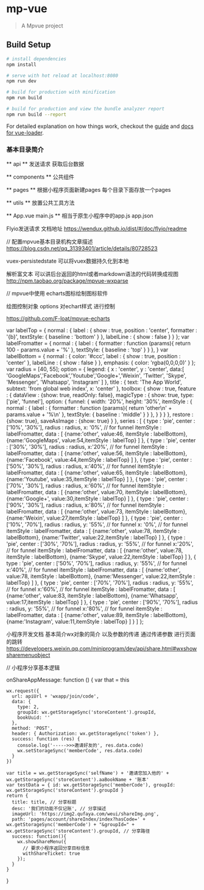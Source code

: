 # mp-vue

> A Mpvue project

## Build Setup

``` bash
# install dependencies
npm install

# serve with hot reload at localhost:8080
npm run dev

# build for production with minification
npm run build

# build for production and view the bundle analyzer report
npm run build --report
```

For detailed explanation on how things work, checkout the [guide](http://vuejs-templates.github.io/webpack/) and [docs for vue-loader](http://vuejs.github.io/vue-loader).


### 基本目录简介
** api **
发送请求 获取后台数据

** components **
公共组件

** pages **
根据小程序页面新建pages 每个目录下面存放一个pages

** utils **
放置公共工具方法

** App.vue main.js **
相当于原生小程序中的app.js  app.json

Flyio发送请求 文档地址
https://wendux.github.io/dist/#/doc/flyio/readme


// 配置mpvue基本目录机构文章描述
https://blog.csdn.net/qq_31393401/article/details/80728523

vuex-persistedstate
可以将vuex数据持久化到本地


解析富文本 可以讲后台返回的html或者markdown语法的代码转换成视图
http://npm.taobao.org/package/mpvue-wxparse


// mpvue中使用 echarts图标绘制图标软件

绘图控制对象 options 对echart样式 进行控制

https://github.com/F-loat/mpvue-echarts



var labelTop = {
    normal : {
        label : {
            show : true,
            position : 'center',
            formatter : '{b}',
            textStyle: {
                baseline : 'bottom'
            }
        },
        labelLine : {
            show : false
        }
    }
};
var labelFromatter = {
    normal : {
        label : {
            formatter : function (params){
                return 100 - params.value + '%'
            },
            textStyle: {
                baseline : 'top'
            }
        }
    },
}
var labelBottom = {
    normal : {
        color: '#ccc',
        label : {
            show : true,
            position : 'center'
        },
        labelLine : {
            show : false
        }
    },
    emphasis: {
        color: 'rgba(0,0,0,0)'
    }
};
var radius = [40, 55];
option = {
    legend: {
        x : 'center',
        y : 'center',
        data:[
            'GoogleMaps','Facebook','Youtube','Google+','Weixin',
            'Twitter', 'Skype', 'Messenger', 'Whatsapp', 'Instagram'
        ]
    },
    title : {
        text: 'The App World',
        subtext: 'from global web index',
        x: 'center'
    },
    toolbox: {
        show : true,
        feature : {
            dataView : {show: true, readOnly: false},
            magicType : {
                show: true,
                type: ['pie', 'funnel'],
                option: {
                    funnel: {
                        width: '20%',
                        height: '30%',
                        itemStyle : {
                            normal : {
                                label : {
                                    formatter : function (params){
                                        return 'other\n' + params.value + '%\n'
                                    },
                                    textStyle: {
                                        baseline : 'middle'
                                    }
                                }
                            },
                        }
                    }
                }
            },
            restore : {show: true},
            saveAsImage : {show: true}
        }
    },
    series : [
        {
            type : 'pie',
            center : ['10%', '30%'],
            radius : radius,
            x: '0%', // for funnel
            itemStyle : labelFromatter,
            data : [
                {name:'other', value:46, itemStyle : labelBottom},
                {name:'GoogleMaps', value:54,itemStyle : labelTop}
            ]
        },
        {
            type : 'pie',
            center : ['30%', '30%'],
            radius : radius,
            x:'20%', // for funnel
            itemStyle : labelFromatter,
            data : [
                {name:'other', value:56, itemStyle : labelBottom},
                {name:'Facebook', value:44,itemStyle : labelTop}
            ]
        },
        {
            type : 'pie',
            center : ['50%', '30%'],
            radius : radius,
            x:'40%', // for funnel
            itemStyle : labelFromatter,
            data : [
                {name:'other', value:65, itemStyle : labelBottom},
                {name:'Youtube', value:35,itemStyle : labelTop}
            ]
        },
        {
            type : 'pie',
            center : ['70%', '30%'],
            radius : radius,
            x:'60%', // for funnel
            itemStyle : labelFromatter,
            data : [
                {name:'other', value:70, itemStyle : labelBottom},
                {name:'Google+', value:30,itemStyle : labelTop}
            ]
        },
        {
            type : 'pie',
            center : ['90%', '30%'],
            radius : radius,
            x:'80%', // for funnel
            itemStyle : labelFromatter,
            data : [
                {name:'other', value:73, itemStyle : labelBottom},
                {name:'Weixin', value:27,itemStyle : labelTop}
            ]
        },
        {
            type : 'pie',
            center : ['10%', '70%'],
            radius : radius,
            y: '55%',   // for funnel
            x: '0%',    // for funnel
            itemStyle : labelFromatter,
            data : [
                {name:'other', value:78, itemStyle : labelBottom},
                {name:'Twitter', value:22,itemStyle : labelTop}
            ]
        },
        {
            type : 'pie',
            center : ['30%', '70%'],
            radius : radius,
            y: '55%',   // for funnel
            x:'20%',    // for funnel
            itemStyle : labelFromatter,
            data : [
                {name:'other', value:78, itemStyle : labelBottom},
                {name:'Skype', value:22,itemStyle : labelTop}
            ]
        },
        {
            type : 'pie',
            center : ['50%', '70%'],
            radius : radius,
            y: '55%',   // for funnel
            x:'40%', // for funnel
            itemStyle : labelFromatter,
            data : [
                {name:'other', value:78, itemStyle : labelBottom},
                {name:'Messenger', value:22,itemStyle : labelTop}
            ]
        },
        {
            type : 'pie',
            center : ['70%', '70%'],
            radius : radius,
            y: '55%',   // for funnel
            x:'60%', // for funnel
            itemStyle : labelFromatter,
            data : [
                {name:'other', value:83, itemStyle : labelBottom},
                {name:'Whatsapp', value:17,itemStyle : labelTop}
            ]
        },
        {
            type : 'pie',
            center : ['90%', '70%'],
            radius : radius,
            y: '55%',   // for funnel
            x:'80%', // for funnel
            itemStyle : labelFromatter,
            data : [
                {name:'other', value:89, itemStyle : labelBottom},
                {name:'Instagram', value:11,itemStyle : labelTop}
            ]
        }
    ]
};

小程序开发文档
基本简介wx对象的简介 以及参数的传递  通过传递参数 进行页面的跳转
https://developers.weixin.qq.com/miniprogram/dev/api/share.html#wxshowsharemenuobject

// 小程序分享基本逻辑

 onShareAppMessage: function () {
    var that = this

    wx.request({
      url: apiUrl + 'wxapp/join/code',
      data: {
        type: 2,
        groupId: wx.getStorageSync('storeContent').groupId,
        bookUuid: ''
      },
      method: 'POST',
      header: { Authorization: wx.getStorageSync('token') },
      success: function (res) {
        console.log('----->>>邀请好友的', res.data.code)
        wx.setStorageSync('memberCode', res.data.code)
      }
    })

    var title = wx.getStorageSync('selfName') + '邀请您加入他的' + wx.getStorageSync('storeContent').aaBookName + '账本'
    var testData = { id: wx.getStorageSync('memberCode'), groupId: wx.getStorageSync('storeContent').groupId }
    return {
      title: title, // 分享标题
      desc: '我们的功能不仅记账', // 分享描述
      imageUrl: 'https://img2.qufaya.com/weui/shareImg.png',
      path: 'pages/account/shareIndex/index?hasCode=' + wx.getStorageSync('memberCode') + "&groupId=" + wx.getStorageSync('storeContent').groupId, // 分享路径
      success: function(){
        wx.showShareMenu({
          // 要求小程序返回分享目标信息
          withShareTicket: true
        });
      }
    }
  }
